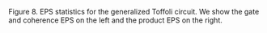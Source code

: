 Figure 8. EPS statistics for the generalized Toffoli circuit.  We show the gate and coherence EPS on the left and the product EPS on the right.